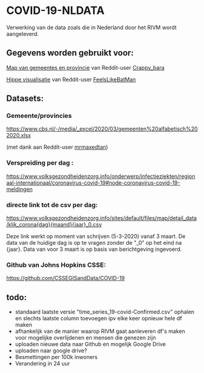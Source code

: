 # COVID-19-NLDATA

Verwerking van de data zoals die in Nederland door het RIVM wordt aangeleverd.

## Gegevens worden gebruikt voor:
[Map van gemeentes en provincie](https://studentdeployswebsite.z28.web.core.windows.net/) van Reddit-user [Crappy_bara](https://www.reddit.com/user/crappy_bara)

[Hippe visualisatie](https://i.imgur.com/4PNpuOj.gif) van Reddit-user [FeelsLikeBatMan](https://www.reddit.com/user/FeelsLikeBatMan/)

## Datasets:


### Gemeente/provincies

https://www.cbs.nl/-/media/_excel/2020/03/gemeenten%20alfabetisch%202020.xlsx 

(met dank aan Reddit-user [mrmaxedtan](https://www.reddit.com/user/mrmaxedtank/))


### Verspreiding per dag :

https://www.volksgezondheidenzorg.info/onderwerp/infectieziekten/regionaal-internationaal/coronavirus-covid-19#node-coronavirus-covid-19-meldingen


### directe link tot de csv per dag:

https://www.volksgezondheidenzorg.info/sites/default/files/map/detail_data/klik_corona{dag}{maand}{jaar}_0.csv

Deze link werkt op moment van schrijven (5-3-2020) vanaf 3 maart. De data van de huidige dag is op te vragen zonder de "_0" op het eind na {jaar}.
Data van voor 3 maart is op basis van berichtgeving ingevoerd. 

### Github van Johns Hopkins CSSE:

https://github.com/CSSEGISandData/COVID-19


## todo:
- standaard laatste versie "time_series_19-covid-Confirmed.csv" ophalen en slechts laatste column toevoegen ipv elke keer opnieuw hele df maken
- afhankelijk van de manier waarop RIVM gaat aanleveren df's maken voor mogelijke overlijdenen en mensen die genezen zijn
- uploaden nieuwe data naar Github en mogelijk Google Drive
- uploaden naar google drive? 
- Besmettingen per 100k inwoners
- Verandering in 24 uur
